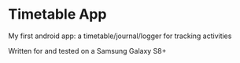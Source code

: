 # Timetable App
My first android app: a timetable/journal/logger for tracking activities



Written for and tested on a Samsung Galaxy S8+
